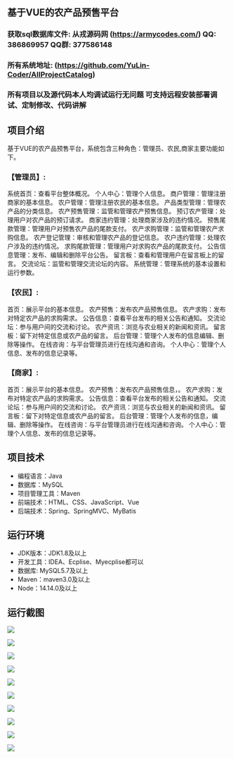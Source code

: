 ## 基于VUE的农产品预售平台

###  获取sql数据库文件: 从戎源码网 (https://armycodes.com/) QQ: 386869957 QQ群: 377586148
###  所有系统地址: (https://github.com/YuLin-Coder/AllProjectCatalog) 
###  所有项目以及源代码本人均调试运行无问题 可支持远程安装部署调试、定制修改、代码讲解

## 项目介绍
基于VUE的农产品预售平台，系统包含三种角色：管理员、农民,商家主要功能如下。

### 【管理员】:
系统首页：查看平台整体概况。
个人中心：管理个人信息。
商户管理：管理注册商家的基本信息。
农户管理：管理注册农民的基本信息。
产品类型管理：管理农产品的分类信息。
农产预售管理：监管和管理农产预售信息。
预订农产管理：处理用户对农产品的预订请求。
商家违约管理：处理商家涉及的违约情况。
预售尾款管理：管理用户对预售农产品的尾款支付。
农产求购管理：监管和管理农产求购信息。
农产登记管理：审核和管理农产品的登记信息。
农户违约管理：处理农户涉及的违约情况。
求购尾款管理：管理用户对求购农产品的尾款支付。
公告信息管理：发布、编辑和删除平台公告。
留言板：查看和管理用户在留言板上的留言。
交流论坛：监管和管理交流论坛的内容。
系统管理：管理系统的基本设置和运行参数。

### 【农民】:
首页：展示平台的基本信息。
农产预售：发布农产品预售信息。
农产求购：发布对特定农产品的求购需求。
公告信息：查看平台发布的相关公告和通知。
交流论坛：参与用户间的交流和讨论。
农产资讯：浏览与农业相关的新闻和资讯。
留言板：留下对特定信息或农产品的留言。
后台管理：管理个人发布的信息编辑、删除等操作。
在线咨询：与平台管理员进行在线沟通和咨询。
个人中心：管理个人信息、发布的信息记录等。

### 【商家】:
首页：展示平台的基本信息。
农产预售：发布农产品预售信息，。
农产求购：发布对特定农产品的求购需求。
公告信息：查看平台发布的相关公告和通知。
交流论坛：参与用户间的交流和讨论。
农产资讯：浏览与农业相关的新闻和资讯。
留言板：留下对特定信息或农产品的留言。
后台管理：管理个人发布的信息，编辑、删除等操作。
在线咨询：与平台管理员进行在线沟通和咨询。
个人中心：管理个人信息、发布的信息记录等。

## 项目技术
- 编程语言：Java
- 数据库：MySQL
- 项目管理工具：Maven
- 前端技术：HTML、CSS、JavaScript、Vue
- 后端技术：Spring、SpringMVC、MyBatis

## 运行环境
- JDK版本：JDK1.8及以上
- 开发工具：IDEA、Ecplise、Myecplise都可以
- 数据库: MySQL5.7及以上
- Maven：maven3.0及以上
- Node：14.14.0及以上

## 运行截图
![](screenshot/1.png)

![](screenshot/2.png)

![](screenshot/3.png)

![](screenshot/4.png)

![](screenshot/5.png)

![](screenshot/6.png)

![](screenshot/7.png)

![](screenshot/8.png)

![](screenshot/9.png)

![](screenshot/10.png)